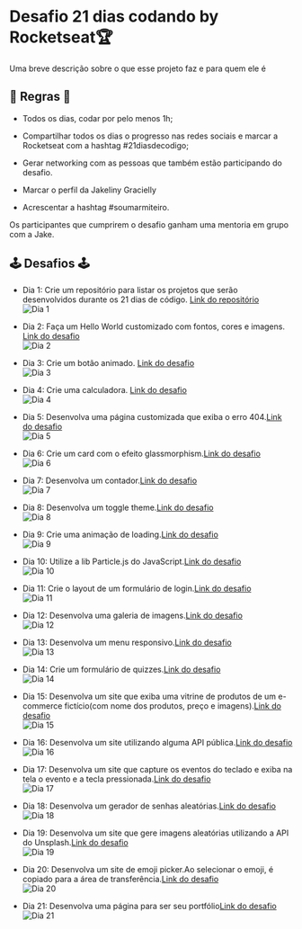 # Desafio 21 dias codando by Rocketseat🏆​

Uma breve descrição sobre o que esse projeto faz e para quem ele é

## 🏁​ Regras 🏁​

- Todos os dias, codar por pelo menos 1h;
- Compartilhar todos os dias o progresso nas redes sociais e marcar a Rocketseat com a hashtag #21diasdecodigo;
- Gerar networking com as pessoas que também estão participando do desafio.

- Marcar o perfil da Jakeliny Gracielly
- Acrescentar a hashtag #soumarmiteiro.

Os participantes que cumprirem o desafio ganham uma mentoria em grupo com a Jake.

## 🕹️​ Desafios 🕹️​

- Dia 1: Crie um repositório para listar os projetos que serão desenvolvidos durante os 21 dias de código. [Link do repositório](https://github.com/Gabriel-WilliamS/21-dias-de-codigo)
  <br/>![Dia 1](https://media.discordapp.net/attachments/821362753335853147/1009606925605928970/unknown.png?width=150&height=150)

- Dia 2: Faça um Hello World customizado com fontos, cores e imagens. [Link do desafio](https://github.com/Gabriel-WilliamS/21-dias-de-codigo/tree/main/HelloWorld-Dia-2)
  <br/>![Dia 2](https://media.discordapp.net/attachments/821362753335853147/1009606117082546306/unknown.png?width=150&height=150)

- Dia 3: Crie um botão animado. [Link do desafio](https://github.com/Gabriel-WilliamS/21-dias-de-codigo/tree/main/BotaoAnimado-Dia-3)
  <br/>![Dia 3](https://media.discordapp.net/attachments/821362753335853147/1009607919932809277/unknown.png?width=150&height=150)

- Dia 4: Crie uma calculadora. [Link do desafio](https://github.com/Gabriel-WilliamS/21-dias-de-codigo/tree/main/Calculadora-Dia-4)
  <br/>![Dia 4](https://media.discordapp.net/attachments/821362753335853147/1009608067018666055/unknown.png?width=150&height=150)

- Dia 5: Desenvolva uma página customizada que exiba o erro 404.[Link do desafio](https://github.com/Gabriel-WilliamS/21-dias-de-codigo/tree/main/404Error-Dia-5)
  <br/>![Dia 5](https://media.discordapp.net/attachments/821362753335853147/1009608217728405585/unknown.png?width=150&height=150)

- Dia 6: Crie um card com o efeito glassmorphism.[Link do desafio](https://github.com/Gabriel-WilliamS/21-dias-de-codigo/tree/main/GlassmorphismCard-Dia-6)
  <br/>![Dia 6](https://media.discordapp.net/attachments/821362753335853147/1009608338692112394/unknown.png?width=150&height=150)

- Dia 7: Desenvolva um contador.[Link do desafio](https://github.com/Gabriel-WilliamS/21-dias-de-codigo/tree/main/Dia-7-Contador)
  <br/>![Dia 7](https://media.discordapp.net/attachments/821362753335853147/1009608415699537981/unknown.png?width=150&height=150)

- Dia 8: Desenvolva um toggle theme.[Link do desafio](https://github.com/Gabriel-WilliamS/21-dias-de-codigo/tree/main/Dia-8-ToggleTheme)
  <br/>![Dia 8](https://media.discordapp.net/attachments/821362753335853147/1011745228350308443/unknown.png?width=150&height=150)

- Dia 9: Crie uma animação de loading.[Link do desafio](https://github.com/Gabriel-WilliamS/21-dias-de-codigo/tree/main/Dia-9-LoadingAnimate)
  <br/>![Dia 9](https://media.discordapp.net/attachments/821362753335853147/1011745483049422868/unknown.png?width=150&height=150)

- Dia 10: Utilize a lib Particle.js do JavaScript.[Link do desafio](https://github.com/Gabriel-WilliamS/21-dias-de-codigo/tree/main/Dia-10-ParticleJS)
  <br/>![Dia 10](https://media.discordapp.net/attachments/821362753335853147/1011745678155857930/unknown.png?width=150&height=150)

- Dia 11: Crie o layout de um formulário de login.[Link do desafio](https://github.com/Gabriel-WilliamS/21-dias-de-codigo/tree/main/Dia-11-LayoutLogin)
  <br/>![Dia 11](https://media.discordapp.net/attachments/821362753335853147/1011745801598423112/unknown.png?width=150&height=150)

- Dia 12: Desenvolva uma galeria de imagens.[Link do desafio](https://github.com/Gabriel-WilliamS/21-dias-de-codigo/tree/main/Dia-12-ImageGallery)
  <br/>![Dia 12](https://media.discordapp.net/attachments/821362753335853147/1011745915285012591/unknown.png?width=150&height=150)

- Dia 13: Desenvolva um menu responsivo.[Link do desafio](https://github.com/Gabriel-WilliamS/21-dias-de-codigo/tree/main/Dia-13-MenuResponsivo)
  <br/>![Dia 13](https://media.discordapp.net/attachments/821362753335853147/1011746113050652682/unknown.png?width=150&height=150)

- Dia 14: Crie um formulário de quizzes.[Link do desafio](https://github.com/Gabriel-WilliamS/21-dias-de-codigo/tree/main/Dia-14-Quizz)
  <br/>![Dia 14](https://media.discordapp.net/attachments/821362753335853147/1011746227559338196/unknown.png?width=150&height=150)

- Dia 15: Desenvolva um site que exiba uma vitrine de produtos de um e-commerce fictício(com nome dos produtos, preço e imagens).[Link do desafio](https://github.com/Gabriel-WilliamS/21-dias-de-codigo/tree/main/Dia-15-Ecommerce)
  <br/>![Dia 15](https://media.discordapp.net/attachments/821362753335853147/1014335927763619850/unknown.png?width=150&height=150)

- Dia 16: Desenvolva um site utilizando alguma API pública.[Link do desafio](https://github.com/Gabriel-WilliamS/21-dias-de-codigo/tree/main/Dia-16-ApiPublica)
  <br/>![Dia 16](https://media.discordapp.net/attachments/821362753335853147/1014336092390051913/unknown.png?width=150&height=150)

- Dia 17: Desenvolva um site que capture os eventos do teclado e exiba na tela o evento e a tecla pressionada.[Link do desafio]()
  <br/>![Dia 17](https://media.discordapp.net/attachments/821362753335853147/1014336158379032696/unknown.png?width=150&height=150)

- Dia 18: Desenvolva um gerador de senhas aleatórias.[Link do desafio](https://github.com/Gabriel-WilliamS/21-dias-de-codigo/tree/main/Dia-18-GeradordeSenha)
  <br/>![Dia 18](https://media.discordapp.net/attachments/821362753335853147/1014336247487004772/unknown.png?width=150&height=150)

- Dia 19: Desenvolva um site que gere imagens aleatórias utilizando a API do Unsplash.[Link do desafio](https://github.com/Gabriel-WilliamS/21-dias-de-codigo/tree/main/Dia-19-APIUnsplash)
  <br/>![Dia 19](https://media.discordapp.net/attachments/821362753335853147/1014336340923527228/unknown.png?width=150&height=150)

- Dia 20: Desenvolva um site de emoji picker.Ao selecionar o emoji, é copiado para a área de transferência.[Link do desafio]()
  <br/>![Dia 20](https://media.discordapp.net/attachments/821362753335853147/1014336432808136724/unknown.png?width=150&height=150)

- Dia 21: Desenvolva uma página para ser seu portfólio[Link do desafio]()
  <br/>![Dia 21](https://media.discordapp.net/attachments/821362753335853147/1014336524139118712/unknown.png?width=150&height=150)
